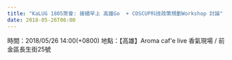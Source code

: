 ```yaml
---
title: "KaLUG 1805聚會: 接續早上 高雄Go  + COSCUP科技政策規劃Workshop 討論"
date: 2018-05-26T06:00
---
```


時間：2018/05/26 14:00(+0800)
地點：【高雄】Aroma caf'e live 香氣現場 / 前金區長生街25號